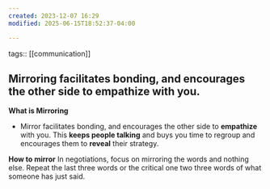 ```yaml
---
created: 2023-12-07 16:29
modified: 2025-06-15T18:52:37-04:00

---
```

tags:: [[communication]]
## Mirroring facilitates bonding, and encourages the other side to empathize with you.

**What is Mirroring**
 - Mirror facilitates bonding, and encourages the other side to **empathize** with you. This **keeps people talking** and buys you time to regroup and encourages them to **reveal** their strategy.

**How to mirror**
In negotiations, focus on mirroring the words and nothing else. Repeat the last three words or the critical one two three words of what someone has just said.
